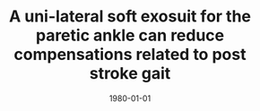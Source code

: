 ---
title: "A uni-lateral soft exosuit for the paretic ankle can reduce compensations related to post stroke gait"
collection: publications
permalink: /publication/CO-1
date: 1980-01-01
venue: 'Engineering'
paperurl: '/files/abstracts/2017_ASB_POSTER.pdf'
citation: '<b>Kudzia P.</b>, Bae J., Sloot L., Long A., Hendron K., Holt K., O’Donnell K., Ellis T., Awad L., Walsh C., A uni-lateral soft exosuit for the paretic ankle can reduce compensations related to post stroke gait, <i>American Society of Biomechanics 41st Meeting </i>. Boulder, Colorado, USA. <b>2017</b>'
---